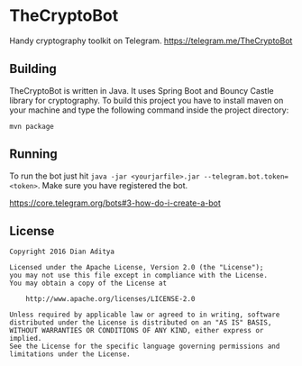 # TheCryptoBot
Handy cryptography toolkit on Telegram. https://telegram.me/TheCryptoBot

## Building
TheCryptoBot is written in Java. It uses Spring Boot and Bouncy Castle library for cryptography.
To build this project you have to install maven on your machine and type the following command inside the project directory:

```
mvn package
```

## Running
To run the bot just hit ``` java -jar <yourjarfile>.jar --telegram.bot.token=<token> ```. Make sure you have registered the bot.

https://core.telegram.org/bots#3-how-do-i-create-a-bot

## License
```
Copyright 2016 Dian Aditya

Licensed under the Apache License, Version 2.0 (the "License");
you may not use this file except in compliance with the License.
You may obtain a copy of the License at

    http://www.apache.org/licenses/LICENSE-2.0

Unless required by applicable law or agreed to in writing, software
distributed under the License is distributed on an "AS IS" BASIS,
WITHOUT WARRANTIES OR CONDITIONS OF ANY KIND, either express or implied.
See the License for the specific language governing permissions and
limitations under the License.
```
